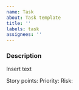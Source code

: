 ```yaml
---
name: Task
about: Task template
title: ''
labels: task
assignees: ''
---
```


### Description

Insert text

Story points:
Priority:
Risk:
